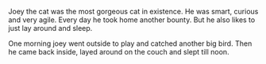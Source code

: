 Joey the cat was the most gorgeous cat in existence. He was smart, curious and very agile. Every day he took home another bounty. But he also likes to just lay around and sleep.

One morning joey went outside to play and catched another big bird.
Then he came back inside, layed around on the couch and slept till noon.
